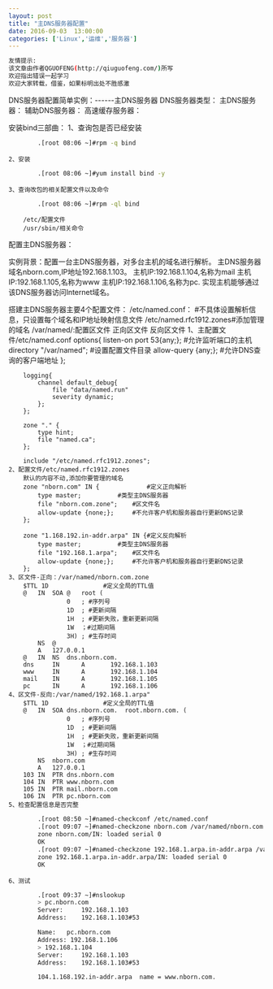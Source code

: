 ```yaml
---
layout: post
title: "主DNS服务器配置"
date: 2016-09-03  13:00:00
categories: ['Linux','运维','服务器']
---
```

```bash
友情提示:
该文章由作者QGUOFENG(http://qiuguofeng.com/)所写
欢迎指出错误一起学习
欢迎大家转载，借鉴，如果标明出处不胜感激
```

DNS服务器配置简单实例：------主DNS服务器
DNS服务器类型：
	主DNS服务器：
	辅助DNS服务器：
	高速缓存服务器：

安装bind三部曲：
	1、查询包是否已经安装
```bash
		.[root 08:06 ~]#rpm -q bind
```
	2、安装
```bash
		.[root 08:06 ~]#yum install bind -y
```
	3、查询改包的相关配置文件以及命令
```bash
		.[root 08:06 ~]#rpm -ql bind
```
		/etc/配置文件
		/usr/sbin/相关命令			

配置主DNS服务器：

实例背景：配置一台主DNS服务器，对多台主机的域名进行解析。
主DNS服务器域名nborn.com,IP地址192.168.1.103。
主机IP:192.168.1.104,名称为mail
主机IP:192.168.1.105,名称为www
主机IP:192.168.1.106,名称为pc.
实现主机能够通过该DNS服务器访问Internet域名。


搭建主DNS服务器主要4个配置文件：
	/etc/named.conf：	#不具体设置解析信息，只设置每个域名和IP地址映射信息文件
	/etc/named.rfc1912.zones#添加管理的域名
	/var/named/:配置区文件
			正向区文件
			反向区文件
	1、主配置文件/etc/named.conf
		options{
			listen-on port 53{any;};  #允许监听端口的主机
			directory "/var/named";   #设置配置文件目录
			allow-query {any;};	  #允许DNS查询的客户端地址
		};	
		
		logging{
			channel default_debug{
				file "data/named.run"
				severity dynamic;
			};
		};

		zone "." {
			type hint;
			file "named.ca";
		};
		
		include "/etc/named.rfc1912.zones";
	2、配置文件/etc/named.rfc1912.zones
		默认的内容不动,添加你要管理的域名
		zone "nborn.com" IN {             #定义正向解析
			type master;		  #类型主DNS服务器
			file "nborn.com.zone";	  #区文件名
			allow-update {none;};	  #不允许客户机和服务器自行更新DNS记录
		};

		zone "1.168.192.in-addr.arpa" IN {#定义反向解析
			type master;		  #类型主DNS服务器
			file "192.168.1.arpa";	  #区文件名
			allow-update {none;};	  #不允许客户机和服务器自行更新DNS记录
		};
	3、区文件-正向：/var/named/nborn.com.zone
		$TTL 1D				  #定义全局的TTL值
		@	IN	SOA	@	root (
					0	; #序列号
					1D	; #更新间隔
					1H	; #更新失败，重新更新间隔
					1W	；#过期间隔
					3H)	; #生存时间
			NS	@
			A	127.0.0.1
		@	IN	NS	dns.nborn.com.	
		dns     IN      A       192.168.1.103
		www     IN      A       192.168.1.104
		mail    IN      A       192.168.1.105
		pc      IN      A       192.168.1.106
	4、区文件-反向:/var/named/192.168.1.arpa"
		$TTL 1D				  #定义全局的TTL值
		@	IN	SOA	dns.nborn.com.	root.nborn.com. (
					0	; #序列号
					1D	; #更新间隔
					1H	; #更新失败，重新更新间隔
					1W	；#过期间隔
					3H)	; #生存时间
			NS	nborn.com	
			A	127.0.0.1
		103	IN	PTR	dns.nborn.com
		104	IN	PTR	www.nborn.com	
		105	IN	PTR	mail.nborn.com
		106	IN	PTR	pc.nborn.com
	5、检查配置信息是否完整
```bash
		.[root 08:50 ~]#named-checkconf /etc/named.conf 
		.[root 09:07 ~]#named-checkzone nborn.com /var/named/nborn.com.zone 
		zone nborn.com/IN: loaded serial 0
		OK
		.[root 09:07 ~]#named-checkzone 192.168.1.arpa.in-addr.arpa /var/named  /192.168.1.arpa 
		zone 192.168.1.arpa.in-addr.arpa/IN: loaded serial 0
		OK
```
	6、测试
```bash
		.[root 09:37 ~]#nslookup 
		> pc.nborn.com
		Server:		192.168.1.103
		Address:	192.168.1.103#53

		Name:	pc.nborn.com
		Address: 192.168.1.106
		> 192.168.1.104
		Server:		192.168.1.103
		Address:	192.168.1.103#53

		104.1.168.192.in-addr.arpa	name = www.nborn.com.
```
